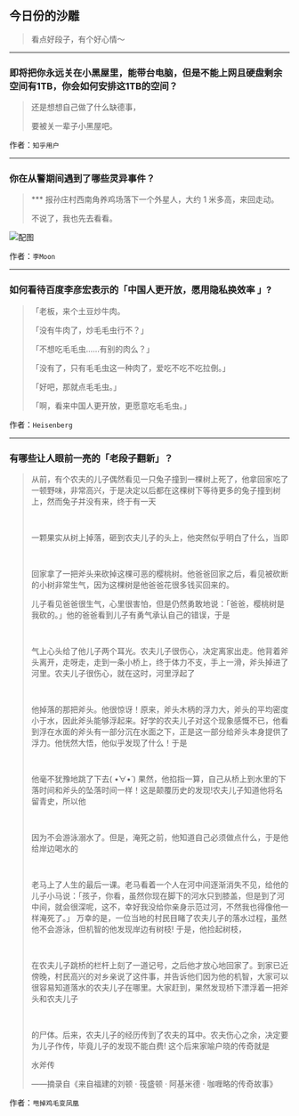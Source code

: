 ## 今日份的沙雕

> 看点好段子，有个好心情～


 
---

### 即将把你永远关在小黑屋里，能带台电脑，但是不能上网且硬盘剩余空间有1TB，你会如何安排这1TB的空间？

> 还是想想自己做了什么缺德事，
> 
> 要被关一辈子小黑屋吧。


作者：`知乎用户`

---

### 你在从警期间遇到了哪些灵异事件？

> *** 报孙庄村西南角养鸡场落下一个外星人，大约 1 米多高，来回走动。
> 
> 不说了，我也先去看看。



![配图](http://pic1.zhimg.com/70/ee94ddf2ecb65ff4ea3b420f9f472e18_b.jpg)


作者：`李Moon`

---

### 如何看待百度李彦宏表示的「中国人更开放，愿用隐私换效率 」?

> 「老板，来个土豆炒牛肉。
> 
> 「没有牛肉了，炒毛毛虫行不？」
> 
> 「不想吃毛毛虫……有别的肉么？」
> 
> 「没有了，只有毛毛虫这一种肉了，爱吃不吃不吃拉倒。」
> 
> 「好吧，那就点毛毛虫。」
> 
> 「啊，看来中国人更开放，更愿意吃毛毛虫。」


作者：`Heisenberg`

---

### 有哪些让人眼前一亮的「老段子翻新」？

> 从前，有个农夫的儿子偶然看见一只兔子撞到一棵树上死了，他拿回家吃了一顿野味，非常高兴，于是决定以后都在这棵树下等待更多的兔子撞到树上，然而兔子并没有来，终于有一天
> 
>  
> 
> 一颗果实从树上掉落，砸到农夫儿子的头上，他突然似乎明白了什么，当即
> 
>  
> 
> 回家拿了一把斧头来砍掉这棵可恶的樱桃树。他爸爸回家之后，看见被砍断的小树非常生气，因为这棵树是他爸爸花很多钱买回来的。
> 
> 儿子看见爸爸很生气，心里很害怕，但是仍然勇敢地说：「爸爸，樱桃树是我砍的。」他的爸爸看到儿子有勇气承认自己的错误，于是
> 
>  
> 
> 气上心头给了他儿子两个耳光。农夫儿子很伤心，决定离家出走。他背着斧头离开，走呀走，走到一条小桥上，终于体力不支，手上一滑，斧头掉进了河里。农夫儿子很伤心，就在这时，河里浮起了
> 
>  
> 
> 他掉落的那把斧头。他很惊讶！原来，斧头木柄的浮力大，斧头的平均密度小于水，因此斧头能够浮起来。好学的农夫儿子对这个现象感慨不已，他看到浮在水面的斧头有一部分沉在水面之下，正是这一部分给斧头本身提供了浮力。他恍然大悟，他似乎发现了什么！于是
> 
>  
> 
> 他毫不犹豫地跳了下去( •̀∀•́ ) 果然，他掐指一算，自己从桥上到水里的下落时间和斧头的坠落时间一样！这是颠覆历史的发现!农夫儿子知道他将名留青史，所以他
> 
>  
> 
> 因为不会游泳溺水了。但是，淹死之前，他知道自己必须做点什么，于是他给岸边喝水的
> 
>  
> 
> 老马上了人生的最后一课。老马看着一个人在河中间逐渐消失不见，给他的儿子小马说：「孩子，你看，虽然你现在脚下的河水只到膝盖，但是到了河中间，就会很深呢，这不，幸好我没给你亲身示范过河，不然我也得像他一样淹死了。」 万幸的是，一位当地的村民目睹了农夫儿子的落水过程，虽然他不会游泳，但机智的他发现岸边有树枝! 于是，他捡起树枝，
> 
>  
> 
> 在农夫儿子跳桥的栏杆上刻了一道记号，之后他才放心地回家了。到家已近傍晚，村民高兴的对乡亲说了这件事，并告诉他们因为他的机智，大家可以很容易知道落水的农夫儿子在哪里。大家赶到，果然发现桥下漂浮着一把斧头和农夫儿子
> 
>  
> 
> 的尸体。后来，农夫儿子的经历传到了农夫的耳中。农夫伤心之余，决定要为儿子作传，毕竟儿子的发现不能白费! 这个后来家喻户晓的传奇就是
> 
> 水斧传
> 
> ——摘录自《来自福建的刘顿 · 筏盛顿 · 阿基米德 · 咖喱略的传奇故事》


作者：`甩掉鸡毛变凤凰`